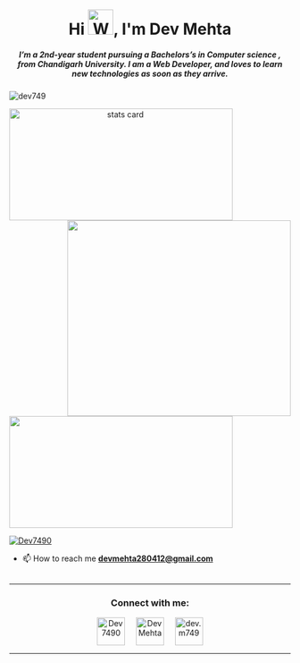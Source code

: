 <h1 align="center">Hi <img src="https://raw.githubusercontent.com/nixin72/nixin72/master/wave.gif" 
    alt="Waving hand animated gif"
    height="45"
    width="45" />, I'm Dev Mehta</h1>
<h5 align="center">
I’m a 2nd-year student pursuing a Bachelors’s in Computer science , 
    <br>
    from Chandigarh University. I am a Web Developer, and loves to learn new technologies as soon as they arrive. 
</h5>
<p align="left"> <img src="https://komarev.com/ghpvc/?username=dev749&label=Profile%20views&color=0e75b6&style=flat" alt="dev749" /> </p>
<p>
<a align= "center" href="https://github.com/dev749">
<img alt= "stats card" height="200px" width="400" src="https://github-readme-streak-stats.herokuapp.com/?user=dev749&theme=radical">
<img align="right" height="350" width="400" src="https://cdn.dribbble.com/users/720825/screenshots/3253310/media/7988b21c14bfe59f6b0edb72fccfac28.gif" /> </a>
</p>
<img height="200px" width="400" src="https://github-readme-stats.vercel.app/api?username=dev749&count_private=true&theme=radical&show_icons=true" />

<p align="left"> <a href="https://twitter.com/Dev7490" target="blank"><img src="https://img.shields.io/twitter/follow/Dev7490?style=social" alt="Dev7490" /></a> </p>

- 📫 How to reach me **devmehta280412@gmail.com**
<br><br>
<hr>

<h3 align="center">Connect with me:</h3>
<p align="center">
<a href="https://twitter.com/Dev7490" target="blank"><img align="center" src="https://img.icons8.com/cute-clipart/64/000000/twitter.png" alt="Dev7490" height="50" width="50" /></a> &nbsp;&nbsp;&nbsp;
<a href="https://www.linkedin.com/in/dev-mehta-05930b204/" target="blank"><img align="center" src="https://img.icons8.com/cute-clipart/64/000000/linkedin.png" alt="Dev Mehta" height="50" width="50" /></a>&nbsp;&nbsp;&nbsp;&nbsp;
<a href="https://instagram.com/dev.m749" target="blank"><img align="center" src="https://img.icons8.com/cute-clipart/64/000000/instagram-new.png" alt="dev.m749" height="50" width="50" /></a>
</p>

<hr>
